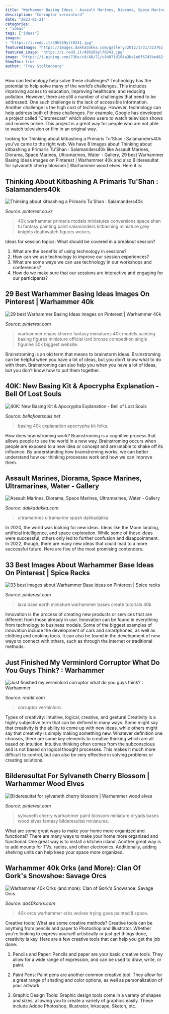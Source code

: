 ```yaml
---
title: "Warhammer Basing Ideas : Assault Marines, Diorama, Space Marines, Ultramarines, Water"
description: "Corruptor verminlord"
date: "2023-01-21"
categories:
- "ideas"
tags: ["ideas"]
images:
- "https://i.redd.it/49h269ylf0241.jpg"
featuredImage: "https://images.dakkadakka.com/gallery/2012/1/31/323762_md-Assault Marines%2C Diorama%2C Space Marines%2C Ultramarines%2C Water.jpg"
featured_image: "https://i.redd.it/49h269ylf0241.jpg"
image: "https://i.pinimg.com/736x/c9/48/71/c94871d194a3ba1e6f6745be482fb292--warhammer-k-chaos-warhammer-models.jpg"
ShowToc: true
author: "Trey Stoltenberg"
---
```



How can technology help solve these challenges?
Technology has the potential to help solve many of the world’s challenges. This includes improving access to education, improving healthcare, and reducing pollution. However, there are still a number of challenges that need to be addressed. One such challenge is the lack of accessible information. Another challenge is the high cost of technology. However, technology can help address both of these challenges. For example, Google has developed a project called “Chromecast” which allows users to watch television shows and movies online. This project is a great way for people who are not able to watch television or film in an original way.

	

		
looking for Thinking about kitbashing a Primaris Tu&#039;Shan : Salamanders40k you've came to the right web. We have 8 Images about Thinking about kitbashing a Primaris Tu&#039;Shan : Salamanders40k like Assault Marines, Diorama, Space Marines, Ultramarines, Water - Gallery, 29 best Warhammer Basing Ideas images on Pinterest | Warhammer 40k and also Bilderesultat for sylvaneth cherry blossom | Warhammer wood elves. Here it is:
		
    
## Thinking About Kitbashing A Primaris Tu&#039;Shan : Salamanders40k

<img loading=lazy src="https://i.pinimg.com/736x/a3/a2/72/a3a27273a85837093e4483da60cd107d.jpg" onerror="this.onerror=null;this.src='https://tse3.mm.bing.net/th?id=OIP.QZ8_Kg9Zo5QgMm2qT5CRHAHaHa&amp;pid=15.1';" alt="Thinking about kitbashing a Primaris Tu&#039;Shan : Salamanders40k">

_Source: pinterest.co.kr_

>40k warhammer primaris models miniatures conversions space shan tu fantasy painting paint salamanders kitbashing miniature grey knights deathwatch figures wolves. 

	

Ideas for session topics: What should be covered in a breakout session?
1. What are the benefits of using technology in sessions? 
2. How can we use technology to improve our session experiences? 
3. What are some ways we can use technology in our workshops and conferences? 
4. How do we make sure that our sessions are interactive and engaging for our participants?

    
## 29 Best Warhammer Basing Ideas Images On Pinterest | Warhammer 40k

<img loading=lazy src="https://i.pinimg.com/736x/c9/48/71/c94871d194a3ba1e6f6745be482fb292--warhammer-k-chaos-warhammer-models.jpg" onerror="this.onerror=null;this.src='https://tse1.mm.bing.net/th?id=OIP.sBfbwsrSWrmEWgZVCt1Q1AHaOg&amp;pid=15.1';" alt="29 best Warhammer Basing Ideas images on Pinterest | Warhammer 40k">

_Source: pinterest.com_

>warhammer chaos khorne fantasy miniatures 40k models painting basing figures miniature official lord bronze competition single figurine 30k biggest website. 

	

Brainstroming is an old term that means to brainstorm ideas. Brainstroming can be helpful when you have a lot of ideas, but you don’t know what to do with them. Brainstroming can also help you when you have a lot of ideas, but you don’t know how to put them together.

    
## 40K: New Basing Kit &amp; Apocrypha Explanation - Bell Of Lost Souls

<img loading=lazy src="http://belloflostsouls.net/wp-content/uploads/2014/07/basing-02.jpg" onerror="this.onerror=null;this.src='https://tse2.mm.bing.net/th?id=OIP.n3b_qwipDLWe-OwcXwF1uAAAAA&amp;pid=15.1';" alt="40K: New Basing Kit &amp; Apocrypha Explanation - Bell of Lost Souls">

_Source: belloflostsouls.net_

>basing 40k explanation apocrypha kit folks. 

	

How does brainstroming work?
Brainstroming is a cognitive process that allows people to see the world in a new way. Brainstroming occurs when people are exposed to a new idea or concept and are unable to shake off its influence. By understanding how brainstroming works, we can better understand how our thinking processes work and how we can improve them.

    
## Assault Marines, Diorama, Space Marines, Ultramarines, Water - Gallery

<img loading=lazy src="https://images.dakkadakka.com/gallery/2012/1/31/323762_md-Assault Marines%2C Diorama%2C Space Marines%2C Ultramarines%2C Water.jpg" onerror="this.onerror=null;this.src='https://tse3.mm.bing.net/th?id=OIP.yZeESzaHPPO1KE6HQMVCdgHaFj&amp;pid=15.1';" alt="Assault Marines, Diorama, Space Marines, Ultramarines, Water - Gallery">

_Source: dakkadakka.com_

>ultramarines ultramarine spash dakkadakka. 

	

In 2020, the world was looking for new ideas. Ideas like the Moon landing, artificial intelligence, and space exploration. While some of these ideas were successful, others only led to further confusion and disappointment. In 2022, though, there are many new ideas that could lead to a more successful future. Here are five of the most promising contenders.

    
## 33 Best Images About Warhammer Base Ideas On Pinterest | Spice Racks

<img loading=lazy src="https://s-media-cache-ak0.pinimg.com/736x/2b/2a/c9/2b2ac9af0c8b4c5af8a45c9863abcaf0.jpg" onerror="this.onerror=null;this.src='https://tse3.mm.bing.net/th?id=OIP.VbFN_NoMWxfAyltvku0mLAHaFj&amp;pid=15.1';" alt="33 best images about Warhammer Base ideas on Pinterest | Spice racks">

_Source: pinterest.com_

>lava base earth miniature warhammer bases create tutorials 40k. 

	

Innovation is the process of creating new products or services that are different from those already in use. Innovation can be found in everything from technology to business models. Some of the biggest examples of innovation include the development of cars and smartphones, as well as clothing and cooking tools. It can also be found in the development of new ways to connect with others, such as through the internet or traditional methods.

    
## Just Finished My Verminlord Corruptor What Do You Guys Think? : Warhammer

<img loading=lazy src="https://i.redd.it/49h269ylf0241.jpg" onerror="this.onerror=null;this.src='https://tse4.mm.bing.net/th?id=OIP.2CoDvXvJj1eSR5IsADfKBAHaEK&amp;pid=15.1';" alt="Just finished my verminlord corruptor what do you guys think? : Warhammer">

_Source: reddit.com_

>corruptor verminlord. 

	

Types of creativity: Intuitive, logical, creative, and gestural
Creativity is a highly subjective term that can be defined in many ways. Some might say that creativity is the ability to come up with new ideas, while others might say that creativity is simply making something new. Whatever definition one chooses, there are some key elements to creative thinking which are all based on intuition. Intuitive thinking often comes from the subconscious and is not based on logical thought processes. This makes it much more difficult to control, but can also be very effective in solving problems or creating solutions.

    
## Bilderesultat For Sylvaneth Cherry Blossom | Warhammer Wood Elves

<img loading=lazy src="https://i.pinimg.com/originals/36/62/c2/3662c2366cca538333dc0a87bab3f8c3.jpg" onerror="this.onerror=null;this.src='https://tse2.mm.bing.net/th?id=OIP.m4i7204VcIYhMAVf9A67dAHaFj&amp;pid=15.1';" alt="Bilderesultat for sylvaneth cherry blossom | Warhammer wood elves">

_Source: pinterest.com_

>sylvaneth cherry warhammer paint blossom miniature dryads bases wood elves fantasy bilderesultat miniatures. 

	

What are some great ways to make your home more organized and functional?
There are many ways to make your home more organized and functional. One great way is to install a kitchen island. Another great way is to add mounts for TVs, radios, and other electronics. Additionally, adding shelving units can help keep your space more organized.

    
## Warhammer 40k Orks (and More): Clan Of Gork&#039;s Snowshoe: Savage Orcs

<img loading=lazy src="http://1.bp.blogspot.com/-Axr6BfpjMoY/Ucf2y4opJVI/AAAAAAAABiQ/MH6nNY5N_Lw/s1600/DSCN1237.JPG" onerror="this.onerror=null;this.src='https://tse3.mm.bing.net/th?id=OIP.0aCuqbDoUxGZrTsrxp4EcwHaFj&amp;pid=15.1';" alt="Warhammer 40k Orks (and more): Clan of Gork&#039;s Snowshoe: Savage Orcs">

_Source: da40korks.com_

>40k orcs warhammer orks wolves trying goes painted ll space. 

	

Creative tools: What are some creative methods?
Creative tools can be anything from pencils and paper to Photoshop and Illustrator. Whether you're looking to express yourself artistically or just get things done, creativity is key. Here are a few creative tools that can help you get the job done:
1. Pencils and Paper: Pencils and paper are your basic creative tools. They allow for a wide range of expression, and can be used to draw, write, or paint.

2. Paint Pens: Paint pens are another common creative tool. They allow for a great range of shading and color options, as well as personalization of your artwork.

3. Graphic Design Tools: Graphic design tools come in a variety of shapes and sizes, allowing you to create a variety of graphics easily. These include Adobe Photoshop, Illustrator, Inkscape, Sketch, etc.


